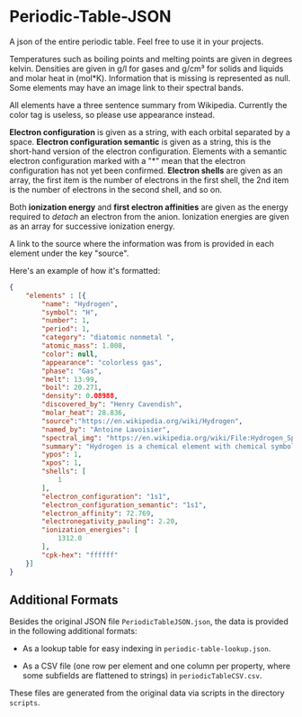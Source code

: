 # Periodic-Table-JSON
A json of the entire periodic table. Feel free to use it in your projects.

Temperatures such as boiling points and melting points are given in degrees kelvin.  Densities are given in g/l for gases and g/cm³ for solids and liquids and molar heat in (mol*K).
Information that is missing is represented as null. Some elements may have an image link to their spectral bands.

All elements have a three sentence summary from Wikipedia. Currently the color tag is useless, so please use appearance instead.

**Electron configuration** is given as a string, with each orbital separated by a space.  **Electron configuration semantic** is given as a string, this is the short-hand version of the electron configuration. Elements with a semantic electron configuration marked with a "*" mean that the electron configuration has not yet been confirmed. **Electron shells** are given as an array, the first item is the number of electrons in the first shell, the 2nd item is the number of electrons in the second shell, and so on.

Both **ionization energy** and **first electron affinities** are given as the energy required to *detach* an electron from the anion.  Ionization energies are given as an array for successive ionization energy.

A link to the source where the information was from is provided in each element under the key "source".

Here's an example of how it's formatted:
```json
{
	"elements" : [{
		"name": "Hydrogen",
		"symbol": "H",
		"number": 1,
		"period": 1,
		"category": "diatomic nonmetal ",
		"atomic_mass": 1.008,
		"color": null,
		"appearance": "colorless gas",
		"phase": "Gas",
		"melt": 13.99,
		"boil": 20.271,
		"density": 0.08988,
		"discovered_by": "Henry Cavendish",
		"molar_heat": 28.836,
		"source":"https://en.wikipedia.org/wiki/Hydrogen",
		"named_by": "Antoine Lavoisier",
		"spectral_img": "https://en.wikipedia.org/wiki/File:Hydrogen_Spectra.jpg",
		"summary": "Hydrogen is a chemical element with chemical symbol H and atomic number 1. With an atomic weight of 1.00794 u, hydrogen is the lightest element on the periodic table. Its monatomic form (H) is the most abundant chemical substance in the Universe, constituting roughly 75% of all baryonic mass.",
		"ypos": 1,
		"xpos": 1,
		"shells": [
			1
		],
		"electron_configuration": "1s1",
		"electron_configuration_semantic": "1s1",
		"electron_affinity": 72.769,
		"electronegativity_pauling": 2.20,
		"ionization_energies": [
			1312.0
		],
		"cpk-hex": "ffffff"
	}]
}
```

## Additional Formats

Besides the original JSON file `PeriodicTableJSON.json`, the data is provided in the following additional formats:

- As a lookup table for easy indexing in `periodic-table-lookup.json`.

- As a CSV file (one row per element and one column per property, where some subfields are flattened to strings) in `periodicTableCSV.csv`.

These files are generated from the original data via scripts in the directory `scripts`.
